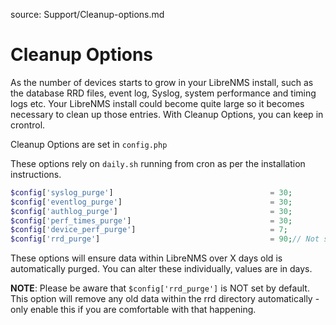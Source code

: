 source: Support/Cleanup-options.md

#  Cleanup Options
As the number of devices starts to grow in your LibreNMS install, such as the database RRD files, event log, Syslog, system performance and timing logs etc. Your LibreNMS install could become quite large so  it becomes necessary to clean up those entries. With Cleanup Options, you can keep in crontrol. 

Cleanup Options are set in ```config.php```

These options rely on ```daily.sh``` running from cron as per the installation instructions.

```php
$config['syslog_purge']                                   = 30;
$config['eventlog_purge']                                 = 30;
$config['authlog_purge']                                  = 30;
$config['perf_times_purge']                               = 30;
$config['device_perf_purge']                              = 7;
$config['rrd_purge']                                      = 90;// Not set by default
```
These options will ensure data within LibreNMS over X days old is automatically purged. You can alter these individually, values are in days.

**NOTE**: Please be aware that ```$config['rrd_purge']``` is NOT set by default. This option will remove any old data within the rrd directory automatically - only enable this if you are comfortable with that happening.
